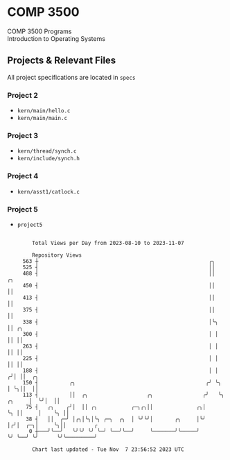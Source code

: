 # COMP 3500
COMP 3500 Programs  
Introduction to Operating Systems  
## Projects & Relevant Files
All project specifications are located in `specs`
### Project 2
- `kern/main/hello.c`
- `kern/main/main.c`
### Project 3
- `kern/thread/synch.c`
- `kern/include/synch.h`
### Project 4
- `kern/asst1/catlock.c`
### Project 5
- `project5`

```

        Total Views per Day from 2023-08-10 to 2023-11-07

        Repository Views
     563 ┼                                                       ╭╮
     525 ┤                                                       ││
     488 ┤                                                       ││             ╭╮
     450 ┤                                                       ││             ││
     413 ┤                                                       ││             ││
     375 ┤                                                       ││             ││
     338 ┤                                                       │╰╮            ││ ╭╮
     300 ┤                                                       │ │            ││ ││
     263 ┤                                                       │ │            ││ ││
     225 ┤                                                       │ │            ││ ││
     188 ┤                                                       │ │           ╭╯│ ││  ╭╮
     150 ┤          ╭╮                                          ╭╯ ╰╮          │ ╰╮││  ││
     113 ┤          ││  ╭╮                   ╭╮                ╭╯   ╰╮  ╭╮     │  ╰╯│  ││
      75 ┤   ╭╮    ╭╯│  ││ ╭╮           ╭─╮╭╮││              ╭╮│     ╰╮ ││     │    ╰╮ ││
      38 ┤   ││  ╭─╯ │╭╮│╰╮│╰╮ ╭─╮  ╭╮  │ ╰╯╰╯│       ╭╮     │╰╯      │╭╯│  ╭─╮│     ╰╮││         ╭
       0 ┼───╯╰──╯   ╰╯╰╯ ╰╯ ╰─╯ ╰──╯╰──╯     ╰───────╯╰─────╯        ╰╯ ╰──╯ ╰╯      ╰╯╰─────────╯

        Chart last updated - Tue Nov  7 23:56:52 2023 UTC
        
```
